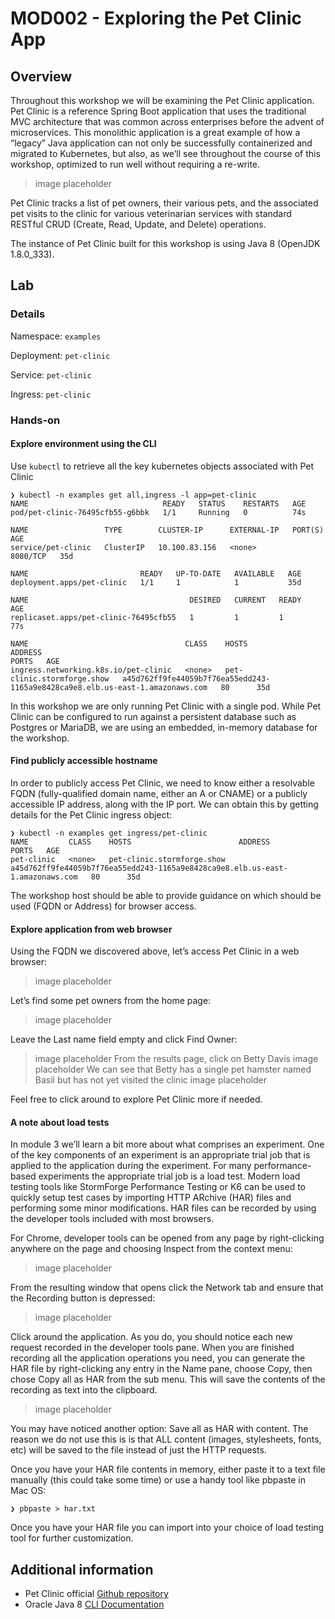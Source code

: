 # MOD002 - Exploring the Pet Clinic App

## Overview

Throughout this workshop we will be examining the Pet Clinic application. Pet Clinic is a reference Spring Boot application that uses the traditional MVC architecture that was common across enterprises before the advent of microservices. This monolithic application is a great example of how a “legacy” Java application can not only be successfully containerized and migrated to Kubernetes, but also, as we’ll see throughout the course of this workshop, optimized to run well without requiring a re-write.
>image placeholder


Pet Clinic tracks a list of pet owners, their various pets, and the associated pet visits to the clinic for various veterinarian services with standard RESTful CRUD (Create, Read, Update, and Delete) operations.

The instance of Pet Clinic built for this workshop is using Java 8 (OpenJDK 1.8.0_333).


## Lab
### Details 
Namespace: `examples`

Deployment: `pet-clinic`

Service: `pet-clinic`

Ingress: `pet-clinic`

### Hands-on

#### Explore environment using the CLI

Use `kubectl` to retrieve all the key kubernetes objects associated with Pet Clinic

    ❯ kubectl -n examples get all,ingress -l app=pet-clinic
    NAME                              READY   STATUS    RESTARTS   AGE
    pod/pet-clinic-76495cfb55-g6bbk   1/1     Running   0          74s

    NAME                 TYPE        CLUSTER-IP      EXTERNAL-IP   PORT(S)    AGE
    service/pet-clinic   ClusterIP   10.100.83.156   <none>        8080/TCP   35d

    NAME                         READY   UP-TO-DATE   AVAILABLE   AGE
    deployment.apps/pet-clinic   1/1     1            1           35d

    NAME                                    DESIRED   CURRENT   READY   AGE
    replicaset.apps/pet-clinic-76495cfb55   1         1         1       77s

    NAME                                   CLASS    HOSTS                        ADDRESS                                                                         PORTS   AGE
    ingress.networking.k8s.io/pet-clinic   <none>   pet-clinic.stormforge.show   a45d762ff9fe44059b7f76ea55edd243-1165a9e8428ca9e8.elb.us-east-1.amazonaws.com   80      35d

In this workshop we are only running Pet Clinic with a single pod. While Pet Clinic can be configured to run against a persistent database such as Postgres or MariaDB, we are using an embedded, in-memory database for the workshop.


#### Find publicly accessible hostname

In order to publicly access Pet Clinic, we need to know either a resolvable FQDN (fully-qualified domain name, either an A or CNAME) or a publicly accessible IP address, along with the IP port. We can obtain this by getting details for the Pet Clinic ingress object:

    ❯ kubectl -n examples get ingress/pet-clinic
    NAME         CLASS    HOSTS                        ADDRESS                                                                         PORTS   AGE
    pet-clinic   <none>   pet-clinic.stormforge.show   a45d762ff9fe44059b7f76ea55edd243-1165a9e8428ca9e8.elb.us-east-1.amazonaws.com   80      35d

The workshop host should be able to provide guidance on which should be used (FQDN or Address) for browser access.


#### Explore application from web browser

Using the FQDN we discovered above, let’s access Pet Clinic in a web browser:
>image placeholder

Let’s find some pet owners from the home page:
>image placeholder

Leave the Last name field empty and click Find Owner:
>image placeholder
From the results page, click on Betty Davis
>image placeholder
We can see that Betty has a single pet hamster named Basil but has not yet visited the clinic
>image placeholder

Feel free to click around to explore Pet Clinic more if needed.
#### A note about load tests

In module 3 we’ll learn a bit more about what comprises an experiment. One of the key components of an experiment is an appropriate trial job that is applied to the application during the experiment. For many performance-based experiments the appropriate trial job is a load test. Modern load testing tools like StormForge Performance Testing or K6 can be used to quickly setup test cases by importing HTTP ARchive (HAR) files and performing some minor modifications. HAR files can be recorded by using the developer tools included with most browsers. 

For Chrome, developer tools can be opened from any page by right-clicking anywhere on the page and choosing Inspect from the context menu:
>image placeholder


From the resulting window that opens click the Network tab and ensure that the Recording button is depressed:
>image placeholder



Click around the application. As you do, you should notice each new request recorded in the developer tools pane. When you are finished recording all the application operations you need, you can generate the HAR file by right-clicking any entry in the Name pane, choose Copy, then chose Copy all as HAR from the sub menu. This will save the contents of the recording as text into the clipboard.
>image placeholder


You may have noticed another option: Save all as HAR with content. The reason we do not use this is is that ALL content (images, stylesheets, fonts, etc) will be saved to the file instead of just the HTTP requests.

Once you have your HAR file contents in memory, either paste it to a text file manually (this could take some time) or use a handy tool like pbpaste in Mac OS:

`❯ pbpaste > har.txt`

Once you have your HAR file you can import into your choice of load testing tool for further customization.


## Additional information
* Pet Clinic official [Github repository](https://github.com/spring-projects/spring-petclinic)
* Oracle Java 8 [CLI Documentation](https://docs.oracle.com/javase/8/docs/technotes/tools/unix/java.html#BGBCIEFC)
